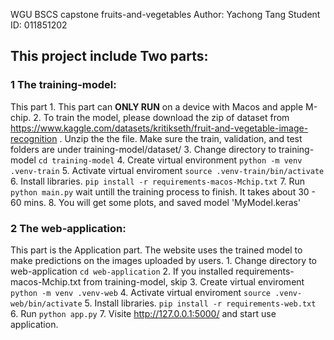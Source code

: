 WGU BSCS capstone
fruits-and-vegetables
Author: Yachong Tang
Student ID: 011851202

## This project include Two parts:
### 1 The training-model:
This part 
    1. This part can **ONLY RUN** on a device with Macos and apple M-chip.
    2. To train the model, please download the zip of dataset from https://www.kaggle.com/datasets/kritikseth/fruit-and-vegetable-image-recognition . Unzip the the file. Make sure the train, validation, and test folders are under training-model/dataset/
    3. Change directory to training-model `cd training-model`
    4. Create virtual environment `python -m venv .venv-train`
    5. Activate virtual enviroment `source .venv-train/bin/activate`
    6. Install libraries. `pip install -r requirements-macos-Mchip.txt`
    7. Run `python main.py` wait untill the training process to finish. It takes about 30 - 60 mins.
    8. You will get some plots, and saved model 'MyModel.keras'

### 2 The web-application:
This part is the Application part. The website uses the trained model to make predictions on the images uploaded by users.
    1. Change directory to web-application `cd web-application`
    2. If you installed requirements-macos-Mchip.txt from training-model, skip 
    3. Create virtual enviroment `python -m venv .venv-web`
    4. Activate virtual enviroment `source .venv-web/bin/activate`
    5. Install libraries. `pip install -r requirements-web.txt`
    6. Run `python app.py`
    7. Visite http://127.0.0.1:5000/ and start use application.

